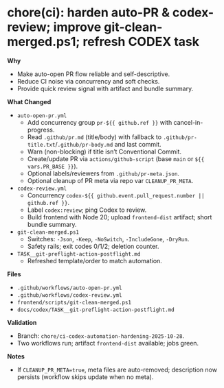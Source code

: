 # chore(ci): harden auto-PR & codex-review; improve git-clean-merged.ps1; refresh CODEX task

**Why**
- Make auto-open PR flow reliable and self-descriptive.
- Reduce CI noise via concurrency and soft checks.
- Provide quick review signal with artifact and bundle summary.

**What Changed**
- `auto-open-pr.yml`
  - Add concurrency group `pr-${{ github.ref }}` with cancel-in-progress.
  - Read `.github/pr.md` (title/body) with fallback to `.github/pr-title.txt`/`.github/pr-body.md` and last commit.
  - Warn (non-blocking) if title isn’t Conventional Commit.
  - Create/update PR via `actions/github-script` (base `main` or `${{ vars.PR_BASE }}`).
  - Optional labels/reviewers from `.github/pr-meta.json`.
  - Optional cleanup of PR meta via repo var `CLEANUP_PR_META`.
- `codex-review.yml`
  - Concurrency `codex-${{ github.event.pull_request.number || github.ref }}`.
  - Label `codex:review`; ping Codex to review.
  - Build frontend with Node 20; upload `frontend-dist` artifact; short bundle summary.
- `git-clean-merged.ps1`
  - Switches: `-Json`, `-Keep`, `-NoSwitch`, `-IncludeGone`, `-DryRun`.
  - Safety rails; exit codes 0/1/2; deletion counter.
- `TASK__git-preflight-action-postflight.md`
  - Refreshed template/order to match automation.

**Files**
- `.github/workflows/auto-open-pr.yml`
- `.github/workflows/codex-review.yml`
- `frontend/scripts/git-clean-merged.ps1`
- `docs/codex/TASK__git-preflight-action-postflight.md`

**Validation**
- Branch: `chore/ci-codex-automation-hardening-2025-10-28`.
- Two workflows run; artifact `frontend-dist` available; jobs green.

**Notes**
- If `CLEANUP_PR_META=true`, meta files are auto-removed; description now persists (workflow skips update when no meta).

